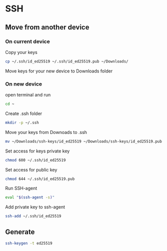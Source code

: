 # SSH
## Move from another device
### On current device
Copy your keys 
```sh
cp ~/.ssh/id_ed25519 ~/.ssh/id_ed25519.pub ~/Downloads/
```
Move keys for your new device to Downloads folder
### On new device
open terminal and run
```sh
cd ~
```
Create .ssh folder 
```sh
mkdir -p ~/.ssh
```
Move your keys from Downoads to .ssh
```sh
mv ~/Downloads/ssh-keys/id_ed25519 ~/Downloads/ssh-keys/id_ed25519.pub ~/.ssh/
```

Set access for keys private key
```sh
chmod 600 ~/.ssh/id_ed25519
```
Set access for public key
```sh
chmod 644 ~/.ssh/id_ed25519.pub
```

Run SSH-agent
```sh
eval "$(ssh-agent -s)"
```
Add private key to ssh-agent
```sh
ssh-add ~/.ssh/id_ed25519
```

## Generate
```sh
ssh-keygen -t ed25519
```







